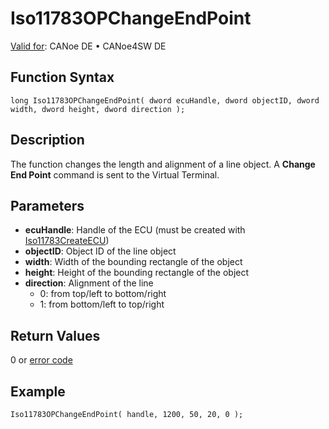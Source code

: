 # Iso11783OPChangeEndPoint

[Valid for](../../../../Shared/FeatureAvailability.md): CANoe DE • CANoe4SW DE

## Function Syntax

```plaintext
long Iso11783OPChangeEndPoint( dword ecuHandle, dword objectID, dword width, dword height, dword direction );
```

## Description

The function changes the length and alignment of a line object. A **Change End Point** command is sent to the Virtual Terminal.

## Parameters

- **ecuHandle**: Handle of the ECU (must be created with [Iso11783CreateECU](CAPLfunctionIso11783CreateECU.md))
- **objectID**: Object ID of the line object
- **width**: Width of the bounding rectangle of the object
- **height**: Height of the bounding rectangle of the object
- **direction**: Alignment of the line
  - 0: from top/left to bottom/right
  - 1: from bottom/left to top/right

## Return Values

0 or [error code](../CAPLfunctionsISONLErrorCodes.md)

## Example

```plaintext
Iso11783OPChangeEndPoint( handle, 1200, 50, 20, 0 );
```
